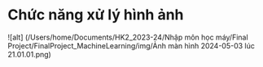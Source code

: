 # Chức năng xử lý hình ảnh

![alt] (/Users/home/Documents/HK2_2023-24/Nhập môn học máy/Final Project/FinalProject_MachineLearning/img/Ảnh màn hình 2024-05-03 lúc 21.01.01.png)